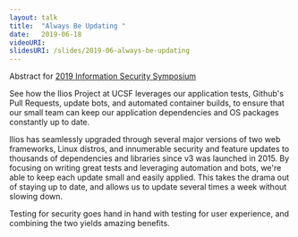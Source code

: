 ```yaml
---
layout: talk
title:  "Always Be Updating "
date:   2019-06-18
videoURI:
slidesURI: /slides/2019-06-always-be-updating
---
```


Abstract for [2019 Information Security Symposium](https://infosecsymposium.ucdavis.edu/event-information/)

See how the Ilios Project at UCSF leverages our application tests, 
Github's Pull Requests, update bots, and automated container builds, 
to ensure that our small team can keep our application dependencies 
and OS packages constantly up to date.

Ilios has seamlessly upgraded through several major versions of two 
web frameworks, Linux distros, and innumerable security and 
feature updates to thousands of dependencies and libraries
 since v3 was launched in 2015. By focusing on writing great tests 
 and leveraging automation and bots, we're able to keep each update 
 small and easily applied. This takes the drama out of staying up 
 to date, and allows us to update several times a week without 
 slowing down.

Testing for security goes hand in hand with testing for user experience, 
and combining the two yields amazing benefits.

